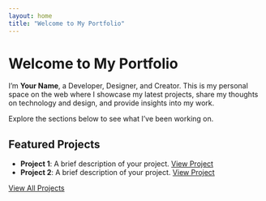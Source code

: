 ```yaml
---
layout: home
title: "Welcome to My Portfolio"
---
```


# Welcome to My Portfolio

I’m **Your Name**, a Developer, Designer, and Creator. This is my personal space on the web where I showcase my latest projects, share my thoughts on technology and design, and provide insights into my work.

Explore the sections below to see what I’ve been working on.

## Featured Projects

- **Project 1**: A brief description of your project. [View Project](link-to-project)
- **Project 2**: A brief description of your project. [View Project](link-to-project)

[View All Projects](projects)
